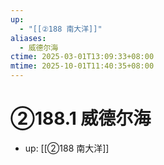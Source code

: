 ```yaml
---
up:
  - "[[②188 南大洋]]"
aliases:
  - 威德尔海
ctime: 2025-03-01T13:09:33+08:00
mtime: 2025-10-01T11:40:35+08:00
---
```


# ②188.1 威德尔海

- up: [[②188 南大洋]]
